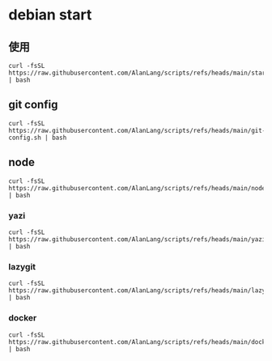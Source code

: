 # debian start

## 使用
```
curl -fsSL https://raw.githubusercontent.com/AlanLang/scripts/refs/heads/main/start.sh | bash
```

## git config
```
curl -fsSL https://raw.githubusercontent.com/AlanLang/scripts/refs/heads/main/git-config.sh | bash
```

## node
```
curl -fsSL https://raw.githubusercontent.com/AlanLang/scripts/refs/heads/main/node.sh | bash
```

### yazi
```
curl -fsSL https://raw.githubusercontent.com/AlanLang/scripts/refs/heads/main/yazi.sh | bash
```

### lazygit
```
curl -fsSL https://raw.githubusercontent.com/AlanLang/scripts/refs/heads/main/lazygit.sh | bash
```

### docker
```
curl -fsSL https://raw.githubusercontent.com/AlanLang/scripts/refs/heads/main/docker.sh | bash
```